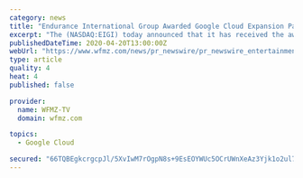 ```yaml
---
category: news
title: "Endurance International Group Awarded Google Cloud Expansion Partner of the Year for Asia Pacific"
excerpt: "The (NASDAQ:EIGI) today announced that it has received the award for 2019 Google Cloud Expansion Partner of the Year for"
publishedDateTime: 2020-04-20T13:00:00Z
webUrl: "https://www.wfmz.com/news/pr_newswire/pr_newswire_entertainment/endurance-international-group-awarded-google-cloud-expansion-partner-of-the-year-for-asia-pacific/article_cb4b834f-b72a-5bcd-b98f-4727e756e73a.html"
type: article
quality: 4
heat: 4
published: false

provider:
  name: WFMZ-TV
  domain: wfmz.com

topics:
  - Google Cloud

secured: "66TQBEgkcrgcpJl/5XvIwM7rOgpN8s+9EsEOYWUc5OCrUWnXeAz3Yjk1o2ul7yVu5kRLvVsD+vZaenDoaDEviWZHDfQlzk86reO2zZQDE0pNL3OHAWBrCj2QBJHYk+r0TSHP/+0lz169zi+vuXRMtp/eXPejwc1eCiLSHE8YvJ2Jc4VrwOHf60ysgu4pTuxDnfJrg+JW81FlZlTJdoVQczgQXM9KGNbPzsVBIURHTNGJl4UzBIxQ/n9iqUu+1f0hW4IfC7blZJV7LZ/6NpmQh3xhEYMU2TgOp0B5f8bj4Cw3BE74NpAP10gRkMJNjmSoyK7EW8J/KaJl7u9AwQIajFNqFPqhf0CvcfTP6/RwyX9IgMHBqDiIaO8d3I/L1rRwdSYGTsfPL6ZuTSGKzZfQDMBmErmCZm8G3IIxikbJtN1edMDDfxLo18X1/AVgQwcXOYZBONWOgIydeZ778gRA87m/qMsQLAAVo9elMTDX2k0=;5rcbryy+RnLc1Utf84IfBA=="
---
```


